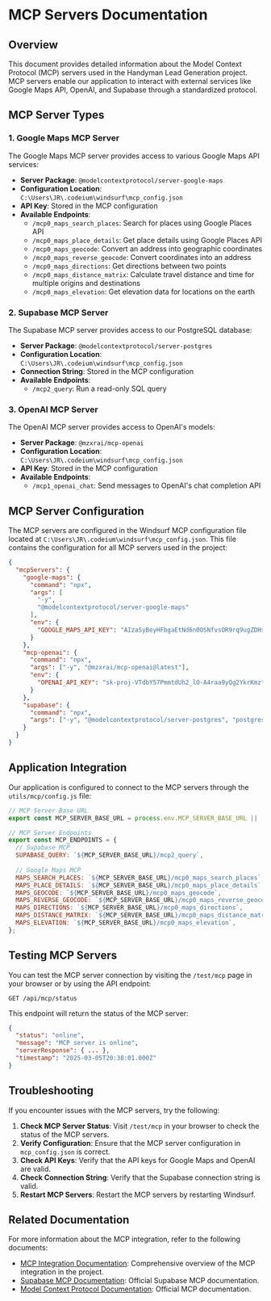 # MCP Servers Documentation

## Overview

This document provides detailed information about the Model Context Protocol (MCP) servers used in the Handyman Lead Generation project. MCP servers enable our application to interact with external services like Google Maps API, OpenAI, and Supabase through a standardized protocol.

## MCP Server Types

### 1. Google Maps MCP Server

The Google Maps MCP server provides access to various Google Maps API services:

- **Server Package**: `@modelcontextprotocol/server-google-maps`
- **Configuration Location**: `C:\Users\JR\.codeium\windsurf\mcp_config.json`
- **API Key**: Stored in the MCP configuration
- **Available Endpoints**:
  - `/mcp0_maps_search_places`: Search for places using Google Places API
  - `/mcp0_maps_place_details`: Get place details using Google Places API
  - `/mcp0_maps_geocode`: Convert an address into geographic coordinates
  - `/mcp0_maps_reverse_geocode`: Convert coordinates into an address
  - `/mcp0_maps_directions`: Get directions between two points
  - `/mcp0_maps_distance_matrix`: Calculate travel distance and time for multiple origins and destinations
  - `/mcp0_maps_elevation`: Get elevation data for locations on the earth

### 2. Supabase MCP Server

The Supabase MCP server provides access to our PostgreSQL database:

- **Server Package**: `@modelcontextprotocol/server-postgres`
- **Configuration Location**: `C:\Users\JR\.codeium\windsurf\mcp_config.json`
- **Connection String**: Stored in the MCP configuration
- **Available Endpoints**:
  - `/mcp2_query`: Run a read-only SQL query

### 3. OpenAI MCP Server

The OpenAI MCP server provides access to OpenAI's models:

- **Server Package**: `@mzxrai/mcp-openai`
- **Configuration Location**: `C:\Users\JR\.codeium\windsurf\mcp_config.json`
- **API Key**: Stored in the MCP configuration
- **Available Endpoints**:
  - `/mcp1_openai_chat`: Send messages to OpenAI's chat completion API

## MCP Server Configuration

The MCP servers are configured in the Windsurf MCP configuration file located at `C:\Users\JR\.codeium\windsurf\mcp_config.json`. This file contains the configuration for all MCP servers used in the project:

```json
{
  "mcpServers": {
    "google-maps": {
      "command": "npx",
      "args": [
        "-y",
        "@modelcontextprotocol/server-google-maps"
      ],
      "env": {
        "GOOGLE_MAPS_API_KEY": "AIzaSyBeyHFbgaEtNd6n0OSNfvsOR9rq9ugZDHs"
      }
    },
    "mcp-openai": {
      "command": "npx",
      "args": ["-y", "@mzxrai/mcp-openai@latest"],
      "env": {
        "OPENAI_API_KEY": "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"
      }
    },
    "supabase": {
      "command": "npx",
      "args": ["-y", "@modelcontextprotocol/server-postgres", "postgresql://postgres.nshlrphkirhzchuodpeo:[agavj^5436rxz32Qa108*B]@aws-0-us-west-1.pooler.supabase.com:5432/postgres"]
    }
  }
}
```

## Application Integration

Our application is configured to connect to the MCP servers through the `utils/mcp/config.js` file:

```javascript
// MCP Server Base URL
export const MCP_SERVER_BASE_URL = process.env.MCP_SERVER_BASE_URL || 'http://localhost:8888';

// MCP Server Endpoints
export const MCP_ENDPOINTS = {
  // Supabase MCP
  SUPABASE_QUERY: `${MCP_SERVER_BASE_URL}/mcp2_query`,
  
  // Google Maps MCP
  MAPS_SEARCH_PLACES: `${MCP_SERVER_BASE_URL}/mcp0_maps_search_places`,
  MAPS_PLACE_DETAILS: `${MCP_SERVER_BASE_URL}/mcp0_maps_place_details`,
  MAPS_GEOCODE: `${MCP_SERVER_BASE_URL}/mcp0_maps_geocode`,
  MAPS_REVERSE_GEOCODE: `${MCP_SERVER_BASE_URL}/mcp0_maps_reverse_geocode`,
  MAPS_DIRECTIONS: `${MCP_SERVER_BASE_URL}/mcp0_maps_directions`,
  MAPS_DISTANCE_MATRIX: `${MCP_SERVER_BASE_URL}/mcp0_maps_distance_matrix`,
  MAPS_ELEVATION: `${MCP_SERVER_BASE_URL}/mcp0_maps_elevation`,
};
```

## Testing MCP Servers

You can test the MCP server connection by visiting the `/test/mcp` page in your browser or by using the API endpoint:

```
GET /api/mcp/status
```

This endpoint will return the status of the MCP server:

```json
{
  "status": "online",
  "message": "MCP server is online",
  "serverResponse": { ... },
  "timestamp": "2025-03-05T20:38:01.000Z"
}
```

## Troubleshooting

If you encounter issues with the MCP servers, try the following:

1. **Check MCP Server Status**: Visit `/test/mcp` in your browser to check the status of the MCP servers.
2. **Verify Configuration**: Ensure that the MCP server configuration in `mcp_config.json` is correct.
3. **Check API Keys**: Verify that the API keys for Google Maps and OpenAI are valid.
4. **Check Connection String**: Verify that the Supabase connection string is valid.
5. **Restart MCP Servers**: Restart the MCP servers by restarting Windsurf.

## Related Documentation

For more information about the MCP integration, refer to the following documents:

- [MCP Integration Documentation](./mcp-integration.md): Comprehensive overview of the MCP integration in the project.
- [Supabase MCP Documentation](https://supabase.com/docs/guides/getting-started/mcp): Official Supabase MCP documentation.
- [Model Context Protocol Documentation](https://modelcontextprotocol.io/introduction): Official MCP documentation.

